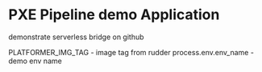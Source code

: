 # PXE Pipeline demo Application

demonstrate serverless bridge on github

PLATFORMER_IMG_TAG  - image tag from rudder
process.env.env_name - demo env name